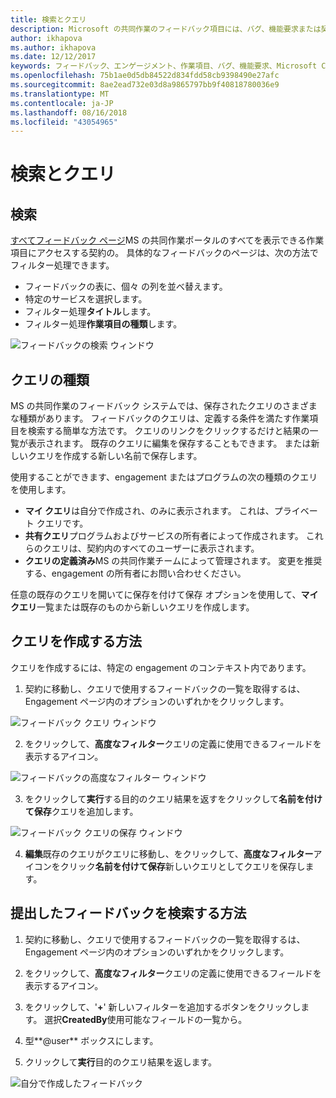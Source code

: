 ```yaml
---
title: 検索とクエリ
description: Microsoft の共同作業のフィードバック項目には、バグ、機能要求または契約に関連付けられているすべてのタスクを指定できます。 フィードバック フォームをカスタマイズするには、各契約に基づいています。
author: ikhapova
ms.author: ikhapova
ms.date: 12/12/2017
keywords: フィードバック、エンゲージメント、作業項目、バグ、機能要求、Microsoft Connect、SysDev バグ、デベロッパー センターのバグの共同作業のアクセス許可
ms.openlocfilehash: 75b1ae0d5db84522d834fdd58cb9398490e27afc
ms.sourcegitcommit: 8ae2ead732e03d8a9865797bb9f40818780036e9
ms.translationtype: MT
ms.contentlocale: ja-JP
ms.lasthandoff: 08/16/2018
ms.locfileid: "43054965"
---
```

# <a name="search-and-queries"></a>検索とクエリ

## <a name="search"></a>検索

[すべてフィードバック ページ](//developer.microsoft.com/dashboard/collaborate/feedback/bugs)MS の共同作業ポータルのすべてを表示できる作業項目にアクセスする契約の。  具体的なフィードバックのページは、次の方法でフィルター処理できます。
-  フィードバックの表に、個々 の列を並べ替えます。
-  特定のサービスを選択します。
-  フィルター処理**タイトル**します。
-  フィルター処理**作業項目の種類**します。

![フィードバックの検索 ウィンドウ](images/feedback-search.png)


## <a name="types-of-queries"></a>クエリの種類

MS の共同作業のフィードバック システムでは、保存されたクエリのさまざまな種類があります。  フィードバックのクエリは、定義する条件を満たす作業項目を検索する簡単な方法です。  クエリのリンクをクリックするだけと結果の一覧が表示されます。  既存のクエリに編集を保存することもできます。 または新しいクエリを作成する新しい名前で保存します。

使用することができます、engagement またはプログラムの次の種類のクエリを使用します。
- **マイ クエリ**は自分で作成され、のみに表示されます。 これは、プライベート クエリです。
- **共有クエリ**プログラムおよびサービスの所有者によって作成されます。 これらのクエリは、契約内のすべてのユーザーに表示されます。
- **クエリの定義済み**MS の共同作業チームによって管理されます。  変更を推奨する、engagement の所有者にお問い合わせください。

任意の既存のクエリを開いてに保存を付けて保存 オプションを使用して、**マイ クエリ**一覧または既存のものから新しいクエリを作成します。

## <a name="how-to-create-queries"></a>クエリを作成する方法

クエリを作成するには、特定の engagement のコンテキスト内であります。  

1. 契約に移動し、クエリで使用するフィードバックの一覧を取得するは、Engagement ページ内のオプションのいずれかをクリックします。

  ![フィードバック クエリ ウィンドウ](images/create-feedback-query.png)

2. をクリックして、**高度なフィルター**クエリの定義に使用できるフィールドを表示するアイコン。 

  ![フィードバックの高度なフィルター ウィンドウ](images/feedback-advanced-filter.png)

3. をクリックして**実行**する目的のクエリ結果を返すをクリックして**名前を付けて保存**クエリを追加します。

  ![フィードバック クエリの保存 ウィンドウ](images/feedback-query-save.png)

4. **編集**既存のクエリがクエリに移動し、をクリックして、**高度なフィルター**アイコンをクリック**名前を付けて保存**新しいクエリとしてクエリを保存します。

## <a name="how-to-find-feedback-submitted-by-you"></a>提出したフィードバックを検索する方法

1. 契約に移動し、クエリで使用するフィードバックの一覧を取得するは、Engagement ページ内のオプションのいずれかをクリックします。

2. をクリックして、**高度なフィルター**クエリの定義に使用できるフィールドを表示するアイコン。

3. をクリックして、'**+**' 新しいフィルターを追加するボタンをクリックします。 選択**CreatedBy**使用可能なフィールドの一覧から。

4. 型**@user**  ボックスにします。

5. クリックして**実行**目的のクエリ結果を返します。

  ![自分で作成したフィードバック](images/feedback-created-by-me.png)
  
  
